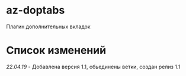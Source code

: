 # az-doptabs
Плагин дополнительных вкладок

# Список изменений

*22.04.19* - Добавлена версия 1.1, обьединены ветки, создан релиз 1.1 
